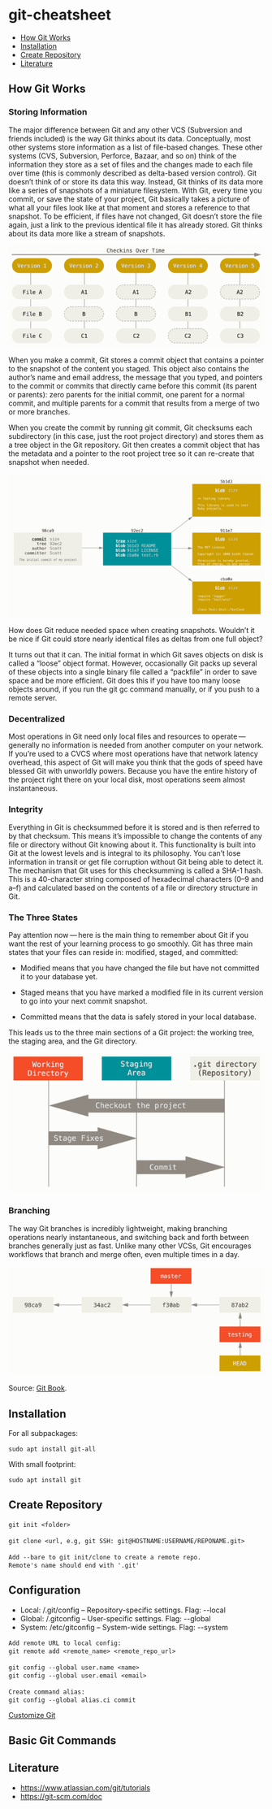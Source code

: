 # git-cheatsheet

-  [How Git Works](https://github.com/fprotopapa/git-cheatsheet/edit/main/README.md#how-git-works)
-  [Installation](https://github.com/fprotopapa/git-cheatsheet/edit/main/README.md#installation)
-  [Create Repository](https://github.com/fprotopapa/git-cheatsheet/edit/main/README.md#create-repository)
-  [Literature](https://github.com/fprotopapa/git-cheatsheet/edit/main/README.md#literature)

## How Git Works

### Storing Information

The major difference between Git and any other VCS (Subversion and friends included) is the way Git thinks about its data. Conceptually, most other systems store information as a list of file-based changes. These other systems (CVS, Subversion, Perforce, Bazaar, and so on) think of the information they store as a set of files and the changes made to each file over time (this is commonly described as delta-based version control). Git doesn’t think of or store its data this way. Instead, Git thinks of its data more like a series of snapshots of a miniature filesystem. With Git, every time you commit, or save the state of your project, Git basically takes a picture of what all your files look like at that moment and stores a reference to that snapshot. To be efficient, if files have not changed, Git doesn’t store the file again, just a link to the previous identical file it has already stored. Git thinks about its data more like a stream of snapshots.

![Git storing snapshots](images/git-storing-snapshots.png)

When you make a commit, Git stores a commit object that contains a pointer to the snapshot of the content you staged. This object also contains the author’s name and email address, the message that you typed, and pointers to the commit or commits that directly came before this commit (its parent or parents): zero parents for the initial commit, one parent for a normal commit, and multiple parents for a commit that results from a merge of two or more branches.

When you create the commit by running git commit, Git checksums each subdirectory (in this case, just the root project directory) and stores them as a tree object in the Git repository. Git then creates a commit object that has the metadata and a pointer to the root project tree so it can re-create that snapshot when needed.

![Git file representation](images/git-file-representation.png)

How does Git reduce needed space when creating snapshots. Wouldn’t it be nice if Git could store nearly identical files as deltas from one full object?

It turns out that it can. The initial format in which Git saves objects on disk is called a “loose” object format. However, occasionally Git packs up several of these objects into a single binary file called a “packfile” in order to save space and be more efficient. Git does this if you have too many loose objects around, if you run the git gc command manually, or if you push to a remote server.

### Decentralized

Most operations in Git need only local files and resources to operate — generally no information is needed from another computer on your network. If you’re used to a CVCS where most operations have that network latency overhead, this aspect of Git will make you think that the gods of speed have blessed Git with unworldly powers. Because you have the entire history of the project right there on your local disk, most operations seem almost instantaneous.

### Integrity

Everything in Git is checksummed before it is stored and is then referred to by that checksum. This means it’s impossible to change the contents of any file or directory without Git knowing about it. This functionality is built into Git at the lowest levels and is integral to its philosophy. You can’t lose information in transit or get file corruption without Git being able to detect it. The mechanism that Git uses for this checksumming is called a SHA-1 hash. This is a 40-character string composed of hexadecimal characters (0–9 and a–f) and calculated based on the contents of a file or directory structure in Git.

### The Three States
Pay attention now — here is the main thing to remember about Git if you want the rest of your learning process to go smoothly. Git has three main states that your files can reside in: modified, staged, and committed:

- Modified means that you have changed the file but have not committed it to your database yet.

- Staged means that you have marked a modified file in its current version to go into your next commit snapshot.

- Committed means that the data is safely stored in your local database.

This leads us to the three main sections of a Git project: the working tree, the staging area, and the Git directory.

![Git's three states](images/git-three-states.png)

### Branching

The way Git branches is incredibly lightweight, making branching operations nearly instantaneous, and switching back and forth between branches generally just as fast. Unlike many other VCSs, Git encourages workflows that branch and merge often, even multiple times in a day.

![Git branching](images/git-branching.png)

Source: [Git Book](https://git-scm.com/book/en/v2/Getting-Started-What-is-Git%3F).

## Installation

For all subpackages:
```
sudo apt install git-all
```

With small footprint:
```
sudo apt install git
```

## Create Repository

```
git init <folder>

git clone <url, e.g, git SSH: git@HOSTNAME:USERNAME/REPONAME.git>

Add --bare to git init/clone to create a remote repo.
Remote's name should end with '.git'
```

## Configuration

- Local: /.git/config – Repository-specific settings. Flag: --local
- Global: /.gitconfig – User-specific settings. Flag: --global
- System: /etc/gitconfig – System-wide settings. Flag: --system

```
Add remote URL to local config:
git remote add <remote_name> <remote_repo_url>

git config --global user.name <name>
git config --global user.email <email>

Create command alias:
git config --global alias.ci commit
```
[Customize Git](https://git-scm.com/book/en/v2/Customizing-Git-Git-Configuration)

## Basic Git Commands



## Literature

- https://www.atlassian.com/git/tutorials
- https://git-scm.com/doc
